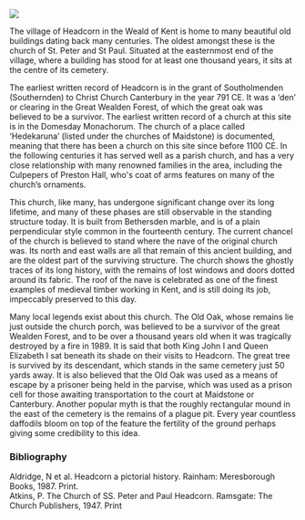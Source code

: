 <a href="https://www.kent-maps.online"><img src="https://www.kent-maps.online/juncture/ve-button.png"></a>
<param ve-config title="St. Peter and St. Paul’s, Headcorn" author="Andrew Vincent" layout="vtl" banner="https://raw.githubusercontent.com/kent-map/images/main/banners/19c.jpg">

<param ve-entity eid="Q743020" aliases="Headcorn">
<param ve-entity eid="Q213180" aliases="Maidstone">
<param ve-entity eid="Q29303" aliases="Canterbury">

The village of Headcorn in the Weald of Kent is home to many beautiful old buildings dating back many centuries. The oldest amongst these is the church of St. Peter and St Paul. Situated at the easternmost end of the village, where a building has stood for at least one thousand years, it sits at the centre of its cemetery. 
<param ve-image url="https://stor.artstor.org/stor/e0e6b0c5-c739-48b5-99a0-3d94c3af0702" label="The view of the church from the east end, with the chancel and chapel windows and the vestry in the foreground." attribution="Andrew Vincent">
 
The earliest written record of Headcorn is in the grant of Southolmenden (Southernden) to Christ Church Canterbury in the year 791 CE. It was a ‘den’ or clearing in the Great Wealden Forest, of which the great oak was believed to be a survivor. The earliest written record of a church at this site is in the Domesday Monachorum. The church of a place called ‘Hedekaruna’ (listed under the churches of Maidstone) is documented, meaning that there has been a church on this site since before 1100 CE. In the following centuries it has served well as a parish church, and has a very close relationship with many renowned families in the area, including the Culpepers of Preston Hall, who's coat of arms features on many of the church’s ornaments. 
<param ve-image url="https://stor.artstor.org/stor/c9d907e6-b0ea-4ab8-94e1-79ab46c647ec" label="The view of the church from the west end, with the tower door and window, later additions to the older tower’s fabric" attribution="Andrew Vincent">

This church, like many, has undergone significant change over its long lifetime, and many of these phases are still observable in the standing structure today. It is built from Bethersden marble, and is of a plain perpendicular style common in the fourteenth century. The current chancel of the church is believed to stand where the nave of the original church was. Its north and east walls are all that remain of this ancient building, and are the oldest part of the surviving structure. The church shows the ghostly traces of its long history, with the remains of lost windows and doors dotted around its fabric. The roof of the nave is celebrated as one of the finest examples of medieval timber working in Kent, and is still doing its job, impeccably preserved to this day.
<param ve-image url="https://stor.artstor.org/stor/c6381b04-426f-4ec9-b281-c62d5f58a539" label="The view of the church interior, looking east towards the altar." attribution="Andrew Vincent">
 
Many local legends exist about this church. The Old Oak, whose remains lie just outside the church porch, was believed to be a survivor of the great Wealden Forest, and to be over a thousand years old when it was tragically destroyed by a fire in 1989. It is said that both King John I and Queen Elizabeth I sat beneath its shade on their visits to Headcorn. The great tree is survived by its descendant, which stands in the same cemetery just 50 yards away. It is also believed that the Old Oak was used as a means of escape by a prisoner being held in the parvise, which was used as a prison cell for those awaiting transportation to the court at Maidstone or Canterbury. Another popular myth is that the roughly rectangular mound in the east of the cemetery is the remains of a plague pit. Every year countless daffodils bloom on top of the feature the fertility of the ground perhaps giving some credibility to this idea.
<param ve-image url="https://stor.artstor.org/stor/d4be729a-0826-4b0f-8eaa-6a4c33dbbc99" label="An old postcard of a colourised picture of the church with the Old Oak by its entrance.">
 
### Bibliography 

Aldridge, N et al. Headcorn a pictorial history. Rainham: Meresborough Books, 1987. Print.   
Atkins, P. The Church of SS. Peter and Paul Headcorn. Ramsgate: The Church Publishers, 1947. Print
